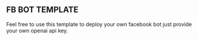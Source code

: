 ## FB BOT TEMPLATE
Feel free to use this template to deploy your own facebook bot just provide your own openai api key. 
